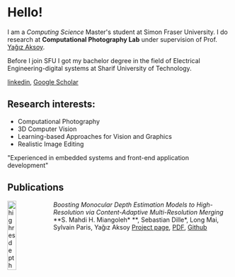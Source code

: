 # Hello!

I am a *Computing Science* Master's student at Simon Fraser University. I do research at **Computational Photography Lab** under supervision of Prof. [Yağız Aksoy](http://yaksoy.github.io/).

Before I join SFU I got my bachelor degree in the field of Electrical Engineering-digital systems at Sharif University of Technology.

[linkedin](www.linkedin.com/in/miangoleh), [Google Scholar](https://scholar.google.ca/citations?user=mqJpOqkAAAAJ&hl=en)

## Research interests:
* Computational Photography
* 3D Computer Vision
* Learning-based Approaches for Vision and Graphics
* Realistic Image Editing

"Experienced in embedded systems and front-end application development"

## Publications
[<img src="http://yaksoy.github.io/images/research/highresdepth.jpg" alt="highresdepth" 
width="20%" align="left" />](http://yaksoy.github.io/highresdepth/)

*Boosting Monocular Depth Estimation Models to High-Resolution via Content-Adaptive Multi-Resolution Merging*
**S. Mahdi H. Miangoleh\* **, Sebastian Dille\*, Long Mai, Sylvain Paris, Yağız Aksoy  [Project page](http://yaksoy.github.io/highresdepth/), [PDF](http://yaksoy.github.io/papers/CVPR21-HighResDepth.pdf), [Github](https://github.com/compphoto/BoostingMonocularDepth)

